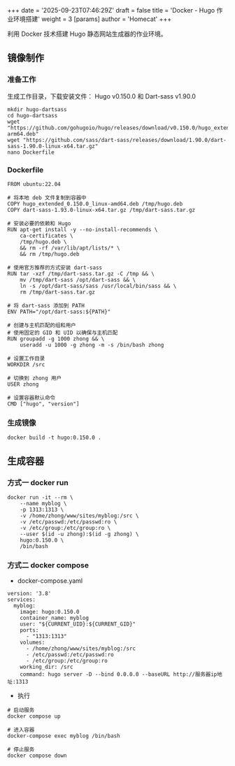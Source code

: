 +++
date = '2025-09-23T07:46:29Z'
draft = false
title = 'Docker - Hugo 作业环境搭建'
weight = 3
[params]
    author = 'Homecat'
+++

利用 Docker 技术搭建 Hugo 静态网站生成器的作业环境。

<!--more-->

## 镜像制作

### 准备工作

生成工作目录，下载安装文件： Hugo v0.150.0 和 Dart-sass v1.90.0 

```
mkdir hugo-dartsass
cd hugo-dartsass
wget "https://github.com/gohugoio/hugo/releases/download/v0.150.0/hugo_extended_0.150.0_linux-arm64.deb"
wget "https://github.com/sass/dart-sass/releases/download/1.90.0/dart-sass-1.90.0-linux-x64.tar.gz"
nano Dockerfile
```

### Dockerfile

```
FROM ubuntu:22.04

# 将本地 deb 文件复制到容器中
COPY hugo_extended_0.150.0_linux-amd64.deb /tmp/hugo.deb
COPY dart-sass-1.93.0-linux-x64.tar.gz /tmp/dart-sass.tar.gz

# 安装必要的依赖和 Hugo
RUN apt-get install -y --no-install-recommends \
    ca-certificates \
    /tmp/hugo.deb \
    && rm -rf /var/lib/apt/lists/* \
    && rm /tmp/hugo.deb

# 使用官方推荐的方式安装 dart-sass
RUN tar -xzf /tmp/dart-sass.tar.gz -C /tmp && \
    mv /tmp/dart-sass /opt/dart-sass && \
    ln -s /opt/dart-sass/sass /usr/local/bin/sass && \
    rm /tmp/dart-sass.tar.gz

# 将 dart-sass 添加到 PATH
ENV PATH="/opt/dart-sass:${PATH}"

# 创建与主机匹配的组和用户
# 使用固定的 GID 和 UID 以确保与主机匹配
RUN groupadd -g 1000 zhong && \
    useradd -u 1000 -g zhong -m -s /bin/bash zhong

# 设置工作目录
WORKDIR /src

# 切换到 zhong 用户
USER zhong

# 设置容器默认命令
CMD ["hugo", "version"]
```

### 生成镜像

```
docker build -t hugo:0.150.0 .
```

## 生成容器

### 方式一 docker run

```
docker run -it --rm \
    --name myblog \
    -p 1313:1313 \
    -v /home/zhong/www/sites/myblog:/src \
    -v /etc/passwd:/etc/passwd:ro \
    -v /etc/group:/etc/group:ro \
    --user $(id -u zhong):$(id -g zhong) \
    hugo:0.150.0 \
    /bin/bash
```

### 方式二 docker compose

- docker-compose.yaml

```
version: '3.8'
services:
  myblog:
    image: hugo:0.150.0
    container_name: myblog
    user: "${CURRENT_UID}:${CURRENT_GID}"
    ports:
      - "1313:1313"
    volumes:
      - /home/zhong/www/sites/myblog:/src
      - /etc/passwd:/etc/passwd:ro
      - /etc/group:/etc/group:ro
    working_dir: /src
    command: hugo server -D --bind 0.0.0.0 --baseURL http://服务器ip地址:1313
```

- 执行

```
# 启动服务
docker compose up

# 进入容器
docker-compose exec myblog /bin/bash

# 停止服务
docker compose down

```